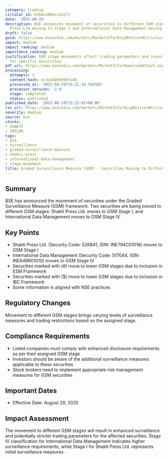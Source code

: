 ```yaml
---
category: trading
circular_id: b364ce866ccda17c
date: '2025-08-29'
description: BSE announces movement of securities to different GSM stages with Shakti
  Press Ltd moving to Stage I and International Data Management moving to Stage IV.
draft: false
guid: https://www.bseindia.com/markets/MarketInfo/DispNoticesNCirculars.aspx?Noticeid={D6414BA3-1818-4BC9-9928-CCCAF7618418}&noticeno=20250829-47&dt=08/29/2025&icount=47&totcount=55&flag=0
impact: medium
impact_ranking: medium
importance_ranking: medium
justification: GSM stage movements affect trading parameters and investor behavior
  for specific securities
pdf_url: https://www.bseindia.com/markets/MarketInfo/DownloadAttach.aspx?id=20250829-47&attachedId=2c7408a8-de8d-43d8-8044-75ed81dc92c1
processing:
  attempts: 1
  content_hash: dc3e26b8589dfa48
  processed_at: '2025-08-29T15:21:14.565583'
  processor_version: '2.0'
  stage: completed
  status: published
published_date: '2025-08-29T13:23:47+00:00'
rss_url: https://www.bseindia.com/markets/MarketInfo/DispNoticesNCirculars.aspx?Noticeid={D6414BA3-1818-4BC9-9928-CCCAF7618418}&noticeno=20250829-47&dt=08/29/2025&icount=47&totcount=55&flag=0
severity: medium
source: bse
stocks:
- SHAKTI
- INTLDM
tags:
- gsm
- surveillance
- graded-surveillance-measure
- shakti-press
- international-data-management
- stage-movement
title: Graded Surveillance Measure (GSM) - Securities Moving to Different GSM Stages
---
```


## Summary

BSE has announced the movement of securities under the Graded Surveillance Measure (GSM) framework. Two securities are being moved to different GSM stages: Shakti Press Ltd. moves to GSM Stage I, and International Data Management moves to GSM Stage IV.

## Key Points

- Shakti Press Ltd. (Security Code: 526841, ISIN: INE794C01016) moves to GSM Stage I
- International Data Management (Security Code: 517044, ISIN: INE649R01010) moves to GSM Stage IV
- Securities marked with (#) move to lower GSM stages due to inclusion in ESM Framework
- Securities marked with ($) move to lower GSM stages due to inclusion in IBC Framework
- Some information is aligned with NSE practices

## Regulatory Changes

Movement to different GSM stages brings varying levels of surveillance measures and trading restrictions based on the assigned stage.

## Compliance Requirements

- Listed companies must comply with enhanced disclosure requirements as per their assigned GSM stage
- Investors should be aware of the additional surveillance measures applicable to these securities
- Stock brokers need to implement appropriate risk management measures for GSM securities

## Important Dates

- Effective Date: August 29, 2025

## Impact Assessment

The movement to different GSM stages will result in enhanced surveillance and potentially stricter trading parameters for the affected securities. Stage IV classification for International Data Management indicates higher surveillance requirements, while Stage I for Shakti Press Ltd. represents initial surveillance measures.